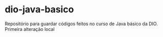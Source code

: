 # dio-java-basico
Repositório para guardar códigos feitos no curso de Java básico da DIO. 
Primeira alteração local
